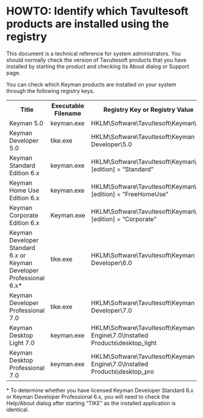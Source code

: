 # HOWTO: Identify which Tavultesoft products are installed using the registry

<p>This document is a technical reference for system administrators.  You should normally check the version of Tavultesoft products that you have installed by starting the product and checking its About dialog or Support page.</p>

<p>You can check which Keyman products are installed on your system through the following registry keys.</p>

<table class='display grid'>
<tr><th>Title</th><th>Executable Filename</th><th>Registry Key or Registry Value</th></tr>
<tr><td>Keyman 5.0</td><td>keyman.exe</td><td>HKLM\Software\Tavultesoft\Keyman\5.0</td></tr>
<tr><td>Keyman Developer 5.0</td><td>tike.exe</td><td>HKLM\Software\Tavultesoft\Keyman Developer\5.0</td></tr>
<tr><td>Keyman Standard Edition 6.x</td><td>keyman.exe</td><td>HKLM\Software\Tavultesoft\Keyman\6.0 [edition] = “Standard”</td></tr>
<tr><td>Keyman Home Use Edition 6.x</td><td>keyman.exe</td><td>HKLM\Software\Tavultesoft\Keyman\6.0 [edition] = “FreeHomeUse”</td></tr>
<tr><td>Keyman Corporate Edition 6.x</td><td>Keyman.exe</td><td>HKLM\Software\Tavultesoft\Keyman\6.0 [edition] = “Corporate”</td></tr>
<tr><td>Keyman Developer Standard 6.x or<br/>
Keyman Developer Professional 6.x*</td><td>tike.exe</td><td>HKLM\Software\Tavultesoft\Keyman Developer\6.0</td></tr>
<tr><td>Keyman Developer Professional 7.0</td><td>tike.exe</td><td>HKLM\Software\Tavultesoft\Keyman Developer\7.0</td></tr>
<tr><td>Keyman Desktop Light 7.0</td><td>keyman.exe</td><td>HKLM\Software\Tavultesoft\Keyman Engine\7.0\Installed Products\desktop_light</td></tr>
<tr><td>Keyman Desktop Professional 7.0</td><td>keyman.exe</td><td>HKLM\Software\Tavultesoft\Keyman Engine\7.0\Installed Products\desktop_pro</td></tr>
</table>

<p>* To determine whether you have licensed Keyman Developer Standard 6.x or Keyman Developer Professional 6.x, you will need to check the Help/About dialog after starting “TIKE” as the installed application is identical.</p>

